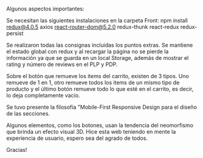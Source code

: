 Algunos aspectos importantes:

Se necesitan las siguientes instalaciones en la carpeta Front:
npm install redux@4.0.5 axios react-router-dom@5.2.0 redux-thunk react-redux redux-persist

Se realizaron todas las consignas incluidas los puntos extras. 
Se mantiene el estado global con redux y al recargar la página no se pierde la información ya que se guarda en un local Storage, además de mostrar el rating y número de reviews en el PLP y PDP. 

Sobre el botón que remueve los items del carrito, existen de 3 tipos. Uno remueve de 1 en 1, otro remueve todos los items de un mismo tipo de producto y el último botón remueve todo lo que esté en el carrito, es decir, lo deja completamente vacío. 

Se tuvo presente la filosofía "Mobile-First Responsive Design para el diseño de las secciones. 

Algunos elementos, como los botones, usan la tendencia del neomorfismo que brinda un efecto visual 3D. Hice esta web teniendo en mente la experiencia de usuario, espero sea del agrado de todos. 

Gracias!








